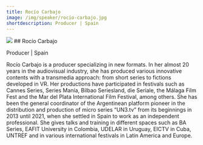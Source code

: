 ```yaml
---
title: Rocío Carbajo
image: /img/speaker/rocio-carbajo.jpg
shortdescription: Producer | Spain
---
```

<img src="/img/speaker/rocio-carbajo.jpg">
## Rocío Carbajo

Producer | Spain

Rocío Carbajo is a producer specializing in new formats. In her almost 20 years in the audiovisual industry, she has produced various innovative contents with a transmedia approach: from short series to fictions developed in VR. Her productions have participated in festivals such as Cannes Series, Series Manía, Bilbao Seriesland, die Seriale, the Málaga Film Fest and the Mar del Plata International Film Festival, among others. She has been the general coordinator of the Argentinean platform pioneer in the distribution and production of micro series “UN3.tv” from its beginnings in 2013 until 2021, when she settled in Spain to work as an independent professional. She gives talks and training in different spaces such as BA Series, EAFIT University in Colombia, UDELAR in Uruguay, EICTV in Cuba, UNTREF and in various international festivals in Latin America and Europe.




